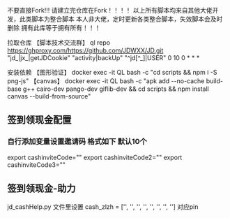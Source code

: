 
不要直接Fork!!!
请建立完仓库在Fork！！！！
以上所有脚本均来自其他大佬开发，此类脚本为整合脚本
本人非大佬，定时更新各类整合脚本，失效脚本会及时删除
拥有此库等于拥有所有！！！

拉取仓库
【脚本技术交流群】
ql repo https://ghproxy.com/https://github.com/JDWXX/JD.git "jd_|jx_|getJDCookie" "activity|backUp" "^jd[^_]|USER"
0 10 0 * * *

安装依赖
【图形验证】
docker exec -it QL bash -c "cd scripts && npm i -S png-js"
【canvas】
docker exec -it QL bash -c "apk add --no-cache build-base g++ cairo-dev pango-dev giflib-dev && cd scripts && npm install canvas --build-from-source"

## 签到领现金配置
### 自行添加变量设置邀请码 格式如下 默认10个
export cashinviteCode=""
export cashinviteCode2=""
export cashinviteCode3=""


## 签到领现金-助力 
jd_cashHelp.py 文件里设置  cash_zlzh = ['', '', '', '', '', '', '', ''] 对应pin






